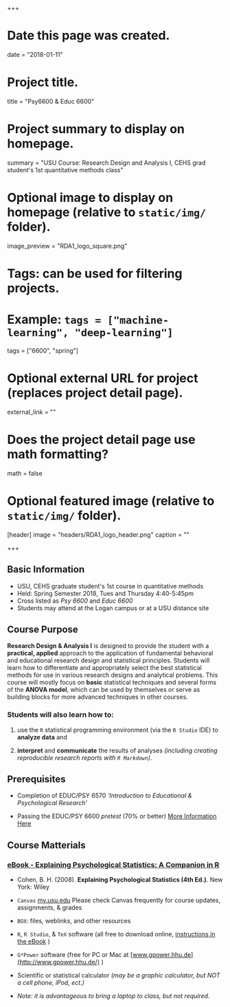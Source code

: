 +++
# Date this page was created.
date = "2018-01-11"

# Project title.
title = "Psy6600 & Educ 6600"

# Project summary to display on homepage.
summary = "USU Course: Research Design and Analysis I, CEHS grad student's 1st quantitative methods class"

# Optional image to display on homepage (relative to `static/img/` folder).
image_preview = "RDA1_logo_square.png"

# Tags: can be used for filtering projects.
# Example: `tags = ["machine-learning", "deep-learning"]`
tags = ["6600", "spring"]

# Optional external URL for project (replaces project detail page).
external_link = ""

# Does the project detail page use math formatting?
math = false

# Optional featured image (relative to `static/img/` folder).
[header]
image = "headers/RDA1_logo_header.png"
caption = ""

+++

## Basic Information

- USU, CEHS graduate student's 1st course in quantitative methods
- Held: Spring Semester 2018, Tues and Thursday 4:40-5:45pm
- Cross listed as *Psy 6600* and *Educ 6600*
- Students may attend at the Logan campus or at a USU distance site


## Course Purpose

**Research Design & Analysis I** is designed to provide the student with a **practical, applied** approach to the application of fundamental behavioral and educational research design and statistical principles. Students will learn how to differentiate and appropriately select the best statistical methods for use in various research designs and analytical problems. This course will mostly focus on **basic** statistical techniques and several forms of the **ANOVA model**, which can be used by themselves or serve as building blocks for more advanced techniques in other courses. 

### Students will also learn how to: 

1. use the `R` statistical programming environment (via the `R Studio` IDE) to **analyze data** and

2. **interpret** and **communicate** the results of analyses *(including creating reproducible research reports with `R Markdown`)*.	



## Prerequisites

-	Completion of EDUC/PSY 6570 *‘Introduction to Educational & Psychological Research’*

-	Passing the EDUC/PSY 6600 *pretest* (70% or better) [More Information Here](http://cehs.usu.edu/research/courses/educ-psy-6600)



## Course Matterials

### [eBook - Explaining Psychological Statistics: A Companion in R](https://sarbearschwartz.github.io/Quant_I/)

-	Cohen, B. H. (2008). **Explaining Psychological Statistics (4th Ed.)**. New York: Wiley

-	`Canvas` [my.usu.edu](https://login.usu.edu/cas/login?service=https%3a%2f%2fmy.usu.edu%2f) Please check Canvas frequently for course updates, assignments, & grades

-	`BOX`: files, weblinks, and other resources

-	`R`, `R Studio`, & `TeX` software (all free to download online, [instructions in the eBook](https://sarbearschwartz.github.io/Quant_I/computer-preparation.html#software-programs) )

-	`G*Power` software (free for PC or Mac at [www.gpower.hhu.de](http://www.gpower.hhu.de/) )

-	Scientific or statistical calculator *(may be a graphic calculator, but NOT a cell phone, iPod, ect.)*

- *Note: it is advantageous to bring a laptop to class, but not required.*

